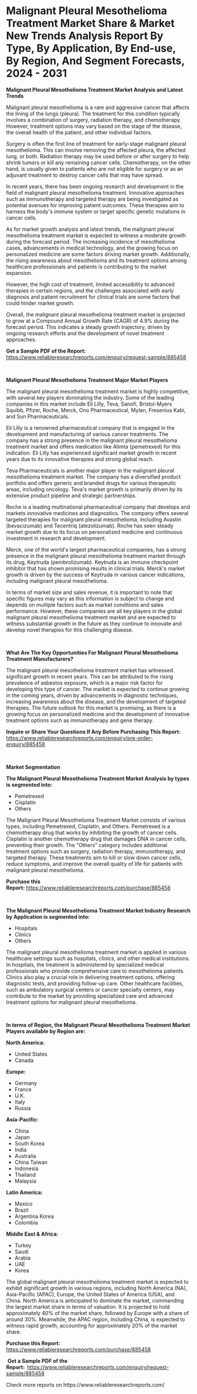 <p><h1>Malignant Pleural Mesothelioma Treatment Market Share & Market New Trends Analysis Report By Type, By Application, By End-use, By Region, And Segment Forecasts, 2024 - 2031</h1></p><p><strong>Malignant Pleural Mesothelioma Treatment Market Analysis and Latest Trends</strong></p>
<p><p>Malignant pleural mesothelioma is a rare and aggressive cancer that affects the lining of the lungs (pleura). The treatment for this condition typically involves a combination of surgery, radiation therapy, and chemotherapy. However, treatment options may vary based on the stage of the disease, the overall health of the patient, and other individual factors.</p><p>Surgery is often the first line of treatment for early-stage malignant pleural mesothelioma. This can involve removing the affected pleura, the affected lung, or both. Radiation therapy may be used before or after surgery to help shrink tumors or kill any remaining cancer cells. Chemotherapy, on the other hand, is usually given to patients who are not eligible for surgery or as an adjuvant treatment to destroy cancer cells that may have spread.</p><p>In recent years, there has been ongoing research and development in the field of malignant pleural mesothelioma treatment. Innovative approaches such as immunotherapy and targeted therapy are being investigated as potential avenues for improving patient outcomes. These therapies aim to harness the body's immune system or target specific genetic mutations in cancer cells.</p><p>As for market growth analysis and latest trends, the malignant pleural mesothelioma treatment market is expected to witness a moderate growth during the forecast period. The increasing incidence of mesothelioma cases, advancements in medical technology, and the growing focus on personalized medicine are some factors driving market growth. Additionally, the rising awareness about mesothelioma and its treatment options among healthcare professionals and patients is contributing to the market expansion.</p><p>However, the high cost of treatment, limited accessibility to advanced therapies in certain regions, and the challenges associated with early diagnosis and patient recruitment for clinical trials are some factors that could hinder market growth.</p><p>Overall, the malignant pleural mesothelioma treatment market is projected to grow at a Compound Annual Growth Rate (CAGR) of 4.9% during the forecast period. This indicates a steady growth trajectory, driven by ongoing research efforts and the development of novel treatment approaches.</p></p>
<p><strong>Get a Sample PDF of the Report:&nbsp;</strong> <a href="https://www.reliableresearchreports.com/enquiry/request-sample/885458">https://www.reliableresearchreports.com/enquiry/request-sample/885458</a></p>
<p>&nbsp;</p>
<p><strong>Malignant Pleural Mesothelioma Treatment Major Market Players</strong></p>
<p><p>The malignant pleural mesothelioma treatment market is highly competitive, with several key players dominating the industry. Some of the leading companies in this market include Eli Lilly, Teva, Sanofi, Bristol-Myers Squibb, Pfizer, Roche, Merck, Ono Pharmaceutical, Mylan, Fresenius Kabi, and Sun Pharmaceuticals.</p><p>Eli Lilly is a renowned pharmaceutical company that is engaged in the development and manufacturing of various cancer treatments. The company has a strong presence in the malignant pleural mesothelioma treatment market and offers medication like Alimta (pemetrexed) for this indication. Eli Lilly has experienced significant market growth in recent years due to its innovative therapies and strong global reach.</p><p>Teva Pharmaceuticals is another major player in the malignant pleural mesothelioma treatment market. The company has a diversified product portfolio and offers generic and branded drugs for various therapeutic areas, including oncology. Teva's market growth is primarily driven by its extensive product pipeline and strategic partnerships.</p><p>Roche is a leading multinational pharmaceutical company that develops and markets innovative medicines and diagnostics. The company offers several targeted therapies for malignant pleural mesothelioma, including Avastin (bevacizumab) and Tecentriq (atezolizumab). Roche has seen steady market growth due to its focus on personalized medicine and continuous investment in research and development.</p><p>Merck, one of the world's largest pharmaceutical companies, has a strong presence in the malignant pleural mesothelioma treatment market through its drug, Keytruda (pembrolizumab). Keytruda is an immune checkpoint inhibitor that has shown promising results in clinical trials. Merck's market growth is driven by the success of Keytruda in various cancer indications, including malignant pleural mesothelioma.</p><p>In terms of market size and sales revenue, it is important to note that specific figures may vary as this information is subject to change and depends on multiple factors such as market conditions and sales performance. However, these companies are all key players in the global malignant pleural mesothelioma treatment market and are expected to witness substantial growth in the future as they continue to innovate and develop novel therapies for this challenging disease.</p></p>
<p>&nbsp;</p>
<p><strong>What Are The Key Opportunities For Malignant Pleural Mesothelioma Treatment Manufacturers?</strong></p>
<p><p>The malignant pleural mesothelioma treatment market has witnessed significant growth in recent years. This can be attributed to the rising prevalence of asbestos exposure, which is a major risk factor for developing this type of cancer. The market is expected to continue growing in the coming years, driven by advancements in diagnostic techniques, increasing awareness about the disease, and the development of targeted therapies. The future outlook for this market is promising, as there is a growing focus on personalized medicine and the development of innovative treatment options such as immunotherapy and gene therapy.</p></p>
<p><strong>Inquire or Share Your Questions If Any Before Purchasing This Report:</strong> <a href="https://www.reliableresearchreports.com/enquiry/pre-order-enquiry/885458">https://www.reliableresearchreports.com/enquiry/pre-order-enquiry/885458</a></p>
<p>&nbsp;</p>
<p><strong>Market Segmentation</strong></p>
<p><strong>The Malignant Pleural Mesothelioma Treatment Market Analysis by types is segmented into:</strong></p>
<p><ul><li>Pemetrexed</li><li>Cisplatin</li><li>Others</li></ul></p>
<p><p>The Malignant Pleural Mesothelioma Treatment Market consists of various types, including Pemetrexed, Cisplatin, and Others. Pemetrexed is a chemotherapy drug that works by inhibiting the growth of cancer cells. Cisplatin is another chemotherapy drug that damages DNA in cancer cells, preventing their growth. The "Others" category includes additional treatment options such as surgery, radiation therapy, immunotherapy, and targeted therapy. These treatments aim to kill or slow down cancer cells, reduce symptoms, and improve the overall quality of life for patients with malignant pleural mesothelioma.</p></p>
<p><strong>Purchase this Report:&nbsp;</strong><a href="https://www.reliableresearchreports.com/purchase/885458">https://www.reliableresearchreports.com/purchase/885458</a></p>
<p>&nbsp;</p>
<p><strong>The Malignant Pleural Mesothelioma Treatment Market Industry Research by Application is segmented into:</strong></p>
<p><ul><li>Hospitals</li><li>Clinics</li><li>Others</li></ul></p>
<p><p>The malignant pleural mesothelioma treatment market is applied in various healthcare settings such as hospitals, clinics, and other medical institutions. In hospitals, the treatment is administered by specialized medical professionals who provide comprehensive care to mesothelioma patients. Clinics also play a crucial role in delivering treatment options, offering diagnostic tests, and providing follow-up care. Other healthcare facilities, such as ambulatory surgical centers or cancer specialty centers, may contribute to the market by providing specialized care and advanced treatment options for malignant pleural mesothelioma.</p></p>
<p>&nbsp;</p>
<p><strong>In terms of Region, the Malignant Pleural Mesothelioma Treatment Market Players available by Region are:</strong></p>
<p>
    <p> <strong> North America: </strong>
        <ul>
            <li>United States</li>
            <li>Canada</li>
        </ul>
        </p> 
    <p> <strong> Europe: </strong>
        <ul>
            <li>Germany</li>
            <li>France</li>
            <li>U.K.</li>
            <li>Italy</li>
            <li>Russia</li>
        </ul>
        </p> 
    <p> <strong> Asia-Pacific: </strong>
        <ul>
            <li>China</li>
            <li>Japan</li>
            <li>South Korea</li>
            <li>India</li>
            <li>Australia</li>
            <li>China Taiwan</li>
            <li>Indonesia</li>
            <li>Thailand</li>
            <li>Malaysia</li>
        </ul>
        </p> 
    <p> <strong> Latin America: </strong>
        <ul>
            <li>Mexico</li>
            <li>Brazil</li>
            <li>Argentina Korea</li>
            <li>Colombia</li>
        </ul>
        </p> 
    <p> <strong> Middle East & Africa: </strong>
        <ul>
            <li>Turkey</li>
            <li>Saudi</li>
            <li>Arabia</li>
            <li>UAE</li>
            <li>Korea</li>
        </ul>
    </p>
    </p>
<p><p>The global malignant pleural mesothelioma treatment market is expected to exhibit significant growth in various regions, including North America (NA), Asia-Pacific (APAC), Europe, the United States of America (USA), and China. North America is anticipated to dominate the market, commanding the largest market share in terms of valuation. It is projected to hold approximately 40% of the market share, followed by Europe with a share of around 30%. Meanwhile, the APAC region, including China, is expected to witness rapid growth, accounting for approximately 20% of the market share.</p></p>
<p><strong>Purchase this Report: </strong><a href="https://www.reliableresearchreports.com/purchase/885458">https://www.reliableresearchreports.com/purchase/885458</a></p>
<p>&nbsp;<strong>Get a Sample PDF of the Report:&nbsp;&nbsp;</strong><a href="https://www.reliableresearchreports.com/enquiry/request-sample/885458">https://www.reliableresearchreports.com/enquiry/request-sample/885458</a></p>
<p><strong></strong></p>
<p>Check more reports on https://www.reliableresearchreports.com/</p>